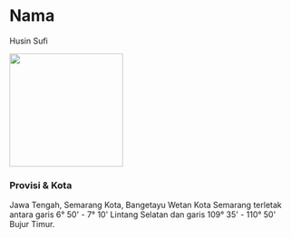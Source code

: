 # Nama
Husin Sufi

<img src="https://www.google.com/url?sa=i&url=https%3A%2F%2Fm.youtube.com%2Fchannel%2FUCqFgJ19yc7YnS_c83-dOI_w&psig=AOvVaw1iWRQI1N5JSSoXJIGurZZt&ust=1634531813437000&source=images&cd=vfe&ved=0CAsQjRxqFwoTCPiIudXP0PMCFQAAAAAdAAAAABAI" width="200" height="200" align="center"/>


### Provisi & Kota

Jawa Tengah, Semarang Kota, Bangetayu Wetan
Kota Semarang terletak antara garis 6° 50' - 7° 10' Lintang Selatan dan garis 109° 35' - 110° 50' Bujur Timur.

